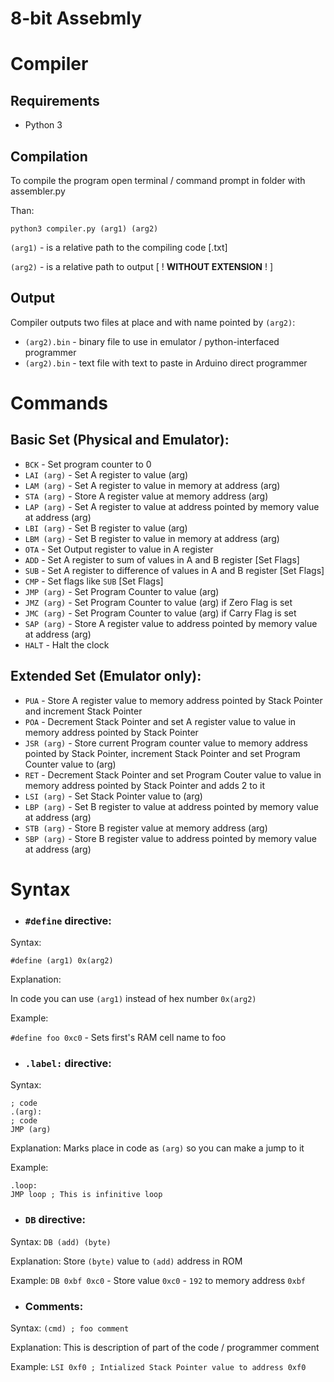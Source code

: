 # 8-bit Assebmly

# Compiler

## Requirements

- Python 3

## Compilation

To compile the program open terminal / command prompt in folder with assembler.py

Than:
```
python3 compiler.py (arg1) (arg2)
```
`(arg1)` - is a relative path to the compiling code [.txt]

`(arg2)` - is a relative path to output [ ! **WITHOUT EXTENSION** ! ]

## Output

Compiler outputs two files at place and with name pointed by `(arg2)`:

- `(arg2).bin` - binary file to use in emulator / python-interfaced programmer
- `(arg2).bin` - text file with text to paste in Arduino direct programmer

# Commands

## Basic Set (Physical and Emulator):
- `BCK` - Set program counter to 0
- `LAI (arg)` - Set A register to value (arg)
- `LAM (arg)` - Set A register to value in memory at address (arg)
- `STA (arg)` - Store A register value at memory address (arg)
- `LAP (arg)` - Set A register to value at address pointed by memory value at address (arg)
- `LBI (arg)` - Set B register to value (arg)
- `LBM (arg)` - Set B register to value in memory at address (arg)
- `OTA` - Set Output register to value in A register
- `ADD` - Set A register to sum of values in A and B register [Set Flags]
- `SUB` - Set A register to difference of values in A and B register [Set Flags]
- `CMP` - Set flags like `SUB` [Set Flags]
- `JMP (arg)` - Set Program Counter to value (arg)
- `JMZ (arg)` - Set Program Counter to value (arg) if Zero Flag is set
- `JMC (arg)` - Set Program Counter to value (arg) if Carry Flag is set
- `SAP (arg)` - Store A register value to address pointed by memory value at address (arg)
- `HALT` - Halt the clock

## Extended Set (Emulator only):
- `PUA` - Store A register value to memory address pointed by Stack Pointer and increment Stack Pointer
- `POA` - Decrement Stack Pointer and set A register value to value in memory address pointed by Stack Pointer
- `JSR (arg)` - Store current Program counter value to memory address pointed by Stack Pointer, increment Stack Pointer and set Program Counter value to (arg)
- `RET` - Decrement Stack Pointer and set Program Couter value to value in memory address pointed by Stack Pointer and adds 2 to it
- `LSI (arg)` - Set Stack Pointer value to (arg)
- `LBP (arg)` - Set B register to value at address pointed by memory value at address (arg)
- `STB (arg)` - Store B register value at memory address (arg)
- `SBP (arg)` - Store B register value to address pointed by memory value at address (arg)

# Syntax

- ### `#define` directive:
Syntax: 

`#define (arg1) 0x(arg2)`

Explanation:

In code you can use `(arg1)` instead of hex number `0x(arg2)`

Example:

`#define foo 0xc0` - Sets first's RAM cell name to foo

- ###  `.label:` directive:
Syntax:
```
; code
.(arg):
; code
JMP (arg)
```

Explanation:
Marks place in code as `(arg)` so you can make a jump to it

Example:

```
.loop:
JMP loop ; This is infinitive loop
```

- ### `DB` directive:
Syntax:
`DB (add) (byte)`

Explanation:
Store `(byte)` value to `(add)` address in ROM

Example:
`DB 0xbf 0xc0` - Store value `0xc0` - `192` to memory address `0xbf`

- ### Comments:
Syntax:
`(cmd) ; foo comment`

Explanation:
This is description of part of the code / programmer comment

Example:
`LSI 0xf0 ; Intialized Stack Pointer value to address 0xf0`
